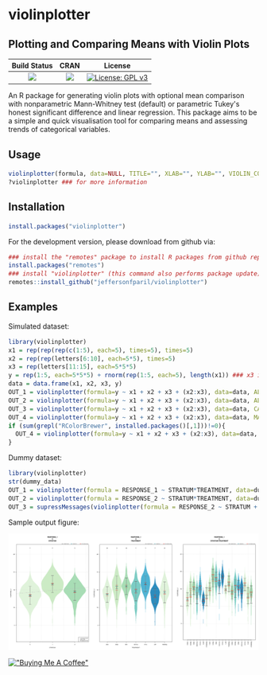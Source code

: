 # violinplotter
## Plotting and Comparing Means with Violin Plots

|**Build Status**|**CRAN**|**License**|
|:---:|:---:|:---:|
| <a href="https://github.com/jeffersonfparil/violinplotter/actions"><img src="https://github.com/jeffersonfparil/violinplotter/actions/workflows/r.yml/badge.svg"></a> | <a href="https://cran.r-project.org/package=violinplotter"><img src="https://www.r-pkg.org/badges/version/violinplotter"></a> | [![License: GPL v3](https://img.shields.io/badge/License-GPLv3-blue.svg)](https://www.gnu.org/licenses/gpl-3.0) |



An R package for generating violin plots with optional mean comparison with nonparametric Mann-Whitney test (default) or parametric Tukey's honest significant difference and linear regression.
This package aims to be a simple and quick visualisation tool for comparing means and assessing trends of categorical variables.

## Usage

```r
violinplotter(formula, data=NULL, TITLE="", XLAB="", YLAB="", VIOLIN_COLOURS=c("#e0f3db", "#ccebc5", "#a8ddb5", "#7bccc4", "#4eb3d3", "#2b8cbe"), PLOT_BARS=TRUE, ERROR_BAR_COLOURS=c("#636363", "#1c9099", "#de2d26"), SHOW_SAMPLE_SIZE=FALSE, SHOW_MEANS=TRUE, CATEGORICAL=TRUE, LOGX=FALSE, LOGX_BASE=10, MANN_WHITNEY=TRUE, HSD=FALSE, ALPHA=0.05, REGRESS=FALSE)
?violinplotter ### for more information
```

## Installation

```r
install.packages("violinplotter")
```
For the development version, please download from github via:
```r
### install the "remotes" package to install R packages from github repositories
install.packages("remotes")
### install "violinplotter" (this command also performs package update)
remotes::install_github("jeffersonfparil/violinplotter")
```

## Examples

Simulated dataset:

```r
library(violinplotter)
x1 = rep(rep(rep(c(1:5), each=5), times=5), times=5)
x2 = rep(rep(letters[6:10], each=5*5), times=5)
x3 = rep(letters[11:15], each=5*5*5)
y = rep(1:5, each=5*5*5) + rnorm(rep(1:5, each=5), length(x1)) ### x3 is the variable affecting y (see each=5*5*5)
data = data.frame(x1, x2, x3, y)
OUT_1 = violinplotter(formula=y ~ x1 + x2 + x3 + (x2:x3), data=data, ALPHA=0.05)
OUT_2 = violinplotter(formula=y ~ x1 + x2 + x3 + (x2:x3), data=data, ALPHA=0.001)
OUT_3 = violinplotter(formula=y ~ x1 + x2 + x3 + (x2:x3), data=data, CATEGORICAL=c(F,T,T,T), LOGX=c(T,F,F,F), LOGX_BASE=c(2,1,1,1), REGRESS=c(T,F,F,F))
OUT_4 = violinplotter(formula=y ~ x1 + x2 + x3 + (x2:x3), data=data, MANN_WHITNEY=FALSE, HSD=TRUE, ALPHA=0.05)
if (sum(grepl("RColorBrewer", installed.packages()[,1]))!=0){
  OUT_4 = violinplotter(formula=y ~ x1 + x2 + x3 + (x2:x3), data=data, VIOLIN_COLOURS=list(RColorBrewer::brewer.pal(9, "Set1"), RColorBrewer::brewer.pal(9, "Spectral"), RColorBrewer::brewer.pal(9, "GnBu")))
}
```

Dummy dataset:

```r
library(violinplotter)
str(dummy_data)
OUT_1 = violinplotter(formula = RESPONSE_1 ~ STRATUM*TREATMENT, data=dummy_data, CATEGORICAL=c(FALSE,TRUE,TRUE), REGRESS=c(TRUE, FALSE, FALSE), HSD=c(TRUE, TRUE, FALSE))
OUT_2 = violinplotter(formula = RESPONSE_2 ~ STRATUM*TREATMENT, data=dummy_data)
OUT_3 = supressMessages(violinplotter(formula = RESPONSE_2 ~ STRATUM + TREATMENT, data=dummy_data))
```
Sample output figure:

<img src="misc/dummy_data_out.png" width="1200"></a>

[!["Buying Me A Coffee"](https://www.buymeacoffee.com/assets/img/custom_images/orange_img.png)](https://www.buymeacoffee.com/jeffersonfparil)

